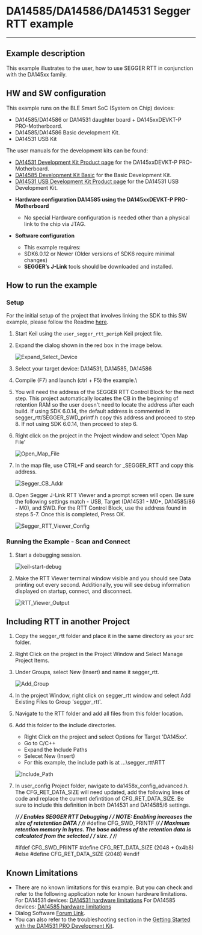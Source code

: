 # DA14585/DA14586/DA14531 Segger RTT example

---


## Example description

This example illustrates to the user, how to use SEGGER RTT in conjunction with the DA145xx family. 
	

## HW and SW configuration
This example runs on the BLE Smart SoC (System on Chip) devices:
- DA14585/DA14586 or DA14531 daughter board + DA145xxDEVKT-P PRO-Motherboard.
- DA14585/DA14586 Basic development Kit.
- DA14531 USB Kit

The user manuals for the development kits can be found:
- [DA14531 Development Kit Product page](https://www.dialog-semiconductor.com/products/da14531-development-kit-pro) for the DA145xxDEVKT-P PRO-Motherboard.
- [DA14585 Development Kit Basic](https://www.dialog-semiconductor.com/products/da14585-development-kit-basic) for the Basic Development Kit.
- [DA14531 USB Development Kit Product page](https://www.dialog-semiconductor.com/products/da14531-development-kit-usb) for the DA14531 USB Development Kit.

* **Hardware configuration DA14585 using the DA145xxDEVKT-P PRO-Motherboard**

	- No special Hardware configuration is needed other than a physical link to the chip via JTAG.
	
* **Software configuration**

	- This example requires:
    * SDK6.0.12 or Newer (Older versions of SDK6 require minimal changes)
	- **SEGGER’s J-Link** tools should be downloaded and installed.


## How to run the example

### Setup

For the initial setup of the project that involves linking the SDK to this SW example, please follow the Readme [here](https://github.com/dialog-semiconductor/BLE_SDK6_examples).

1. Start Keil using the `user_segger_rtt_periph` Keil project file.

2. Expand the dialog shown in the red box in the image below.
	
	![Expand_Select_Device](assets/Expand_Select_Device.png)

3. Select your target device: DA14531, DA14585, DA14586

4. Compile (F7) and launch (ctrl + F5) the example.\

5. You will need the address of the SEGGER RTT Control Block for the next step.  This project automatically locates the CB in the beginning of retention RAM so the user doesn't need to locate the address after each build.  If using SDK 6.0.14, the default address is commented in segger_rtt/SEGGER_SWD_printf.h copy this address and proceed to step 8.  If not using SDK 6.0.14, then proceed to step 6.

6. Right click on the project in the Project window and select 'Open Map File'
	
	![Open_Map_File](assets/Open_Map_File.png)

7. In the map file, use CTRL+F and search for _SEGGER_RTT and copy this address. 

	![Segger_CB_Addr](assets/Segger_CB_Addr.png)

8. Open Segger J-Link RTT Viewer and a prompt screen will open. Be sure the following settings match - USB, Target (DA14531 - M0+, DA14585/86 - M0), and SWD.  For the RTT Control Block, use the address found in steps 5-7. Once this is completed, Press OK.

	![Segger_RTT_Viewer_Config](assets/Segger_RTT_Viewer_Config.png)
	

### Running the Example - Scan and Connect

1. Start a debugging session.
	
	![keil-start-debug](assets/keil-start-debug-session.png)

2. Make the RTT Viewer terminal window visible and you should see Data printing out every second.  Additionally, you will see debug information displayed on startup, connect, and disconnect.
	
	![RTT_Viewer_Output](assets/RTT_Viewer_Output.png)

## Including RTT in another Project

1. Copy the segger_rtt folder and place it in the same directory as your src folder. 

2. Right Click on the project in the Project Window and Select Manage Project Items.

3. Under Groups, select New (Insert) and name it segger_rtt.  
	
	![Add_Group](assets/Add_Group.png)
	
4. In the project Window, right click on segger_rtt window and select Add Existing Files to Group 'segger_rtt'.

5.  Navigate to the RTT folder and add all files from this folder location. 

6.  Add this folder to the include directories.
	- Right Click on the project and select Options for Target 'DA145xx'.  
	- Go to C/C++
	- Expand the Include Paths
	- Selecet New (Insert)
	- For this example, the include path is at .\..\segger_rtt\RTT
	
	![Include_Path](assets/Include_Path.png)
	
7.  In user_config Project folder, navigate to da1458x_config_advanced.h.  The CFG_RET_DATA_SIZE will need updated, add the following lines of code and replace the current defintition of CFG_RET_DATA_SIZE. Be sure to include this definition in both DA14531 and DA14585/6 settings.

	/****************************************************************************************************************/
	/* Enables SEGGER RTT Debugging                                                            */
	/* NOTE: Enabling increases the size of retetention DATA                                          */
	/****************************************************************************************************************/
	#define CFG_SWD_PRINTF
	/****************************************************************************************************************/
	/* Maximum retention memory in bytes. The base address of the retention data is calculated from the selected    */
	/* size.                                                                                                        */
	/****************************************************************************************************************/

	#ifdef CFG_SWD_PRINTF
		#define CFG_RET_DATA_SIZE    (2048 + 0x4b8)
	#else
		#define CFG_RET_DATA_SIZE    (2048)
	#endif 


## Known Limitations

- There are no known limitations for this example. But you can check and refer to the following 
  application note for known hardware limitations.
For DA14531 devices:
  [DA14531 hardware limitations](https://www.dialog-semiconductor.com/sites/default/files/da14531_errata_1v0.pdf)
For DA14585 devices:
  [DA14585 hardware limitations](https://www.dialog-semiconductor.com/sites/default/files/da1458x-knownlimitations_2019_01_07.pdf)
- Dialog Software [Forum Link](https://support.dialog-semiconductor.com/forums/dialog-smartbond-bluetooth-low-energy-%E2%80%93-software "Forum Link").
- You can also refer to the troubleshooting section in the [Getting Started with the DA14531 PRO Development Kit](http://lpccs-docs.dialog-semiconductor.com/UM-B-117-DA14531-Getting-Started-With-The-Pro-Development-Kit/index.html).

